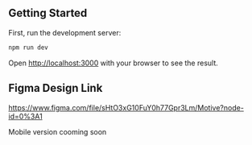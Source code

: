 ## Getting Started

First, run the development server:

```bash
npm run dev
```

Open [http://localhost:3000](http://localhost:3000) with your browser to see the result.

## Figma Design Link
https://www.figma.com/file/sHtO3xG10FuY0h77Gpr3Lm/Motive?node-id=0%3A1

Mobile version cooming soon                  